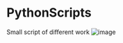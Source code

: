 # PythonScripts
Small script of different work
![image](https://github.com/ksinghrajeev/PythonScripts/assets/49689037/7213ff42-0178-47e9-abf3-1ebac6f00893)
